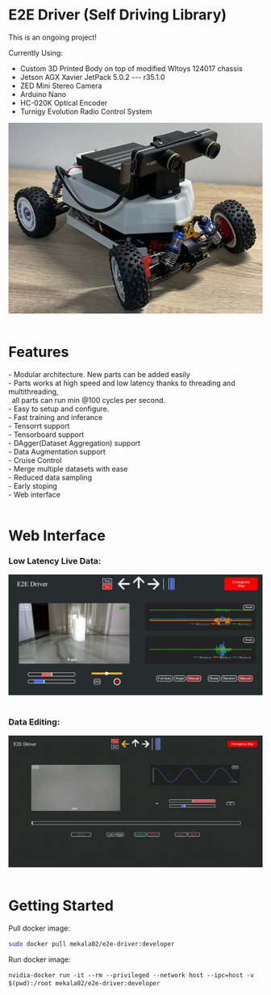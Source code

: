 # E2E Driver (Self Driving Library)
This is an ongoing project!</br>

Currently Using:
* Custom 3D Printed Body on top of modified Wltoys 124017 chassis</br>
* Jetson AGX Xavier JetPack 5.0.2 --- r35.1.0</br>
* ZED Mini Stereo Camera</br>
* Arduino Nano</br>
* HC-020K Optical Encoder</br>
* Turnigy Evolution Radio Control System</br>

<img src="https://github.com/Mekala02/e2e-driver/blob/main/docs/car_1.jpg" title="Web_Interface" alt="Web_Interface"/>&nbsp;

<h1>Features</h1>
- Modular architecture. New parts can be added easily<br/>
- Parts works at high speed and low latency thanks to threading and multithreading,<br/>
&ensp;all parts can run min @100 cycles per second.<br/>
- Easy to setup and configure.<br/>
- Fast training and inferance<br/>
- Tensorrt support<br/>
- Tensorboard support<br/>
- DAgger(Dataset Aggregation) support<br/>
- Data Augmentation support<br/>
- Cruise Control<br/>
- Merge multiple datasets with ease<br/>
- Reduced data sampling<br/>
- Early stoping<br/>
- Web interface<br/>
<br/>
<h1>Web Interface</h1>
<h3>Low Latency Live Data:</h3>
<img src="https://github.com/Mekala02/e2e-driver/blob/main/docs/16.jpg" title="Web_Interface" alt="Web_Interface"/>&nbsp;

<h3>Data Editing:</h3>
<img src="https://github.com/Mekala02/e2e-driver/blob/main/docs/data_edit_web_interface.gif" title="Data_Edit_Web_Interface" alt="Data_Edit_Web_Interface"/>&nbsp;

<h1>Getting Started</h1>

Pull docker image:
```bash
sudo docker pull mekala02/e2e-driver:developer
```
Run docker image:
```
nvidia-docker run -it --rm --privileged --network host --ipc=host -v $(pwd):/root mekala02/e2e-driver:developer
```
